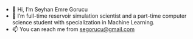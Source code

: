 - 👋 Hi, I’m Seyhan Emre Gorucu
- 👀 I’m full-time reservoir simulation scientist and a part-time computer science student with specialization in Machine Learning.
- 📫 You can reach me from segorucu@gmail.com

<!---
segorucu/segorucu is a ✨ special ✨ repository because its `README.md` (this file) appears on your GitHub profile.
You can click the Preview link to take a look at your changes.
--->
